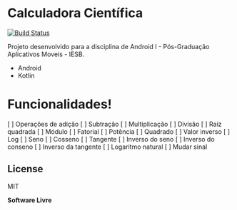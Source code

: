 # Calculadora Científica



[![Build Status](https://travis-ci.org/joemccann/dillinger.svg?branch=master)](https://travis-ci.org/joemccann/dillinger)

Projeto desenvolvido para a disciplina de Android I - Pós-Graduação Aplicativos Moveis - IESB.

  - Android
  - Kotlin


# Funcionalidades!

[ ] Operações de adição
[ ] Subtração
[ ] Multiplicação
[ ] Divisão
[ ] Raiz quadrada
[ ] Módulo
[ ] Fatorial
[ ] Potência
[ ] Quadrado
[ ] Valor inverso
[ ] Log
[ ] Seno
[ ] Cosseno
[ ] Tangente
[ ] Inverso do seno
[ ] Inverso do conseno
[ ] Inverso da tangente
[ ] Logaritmo natural
[ ] Mudar sinal

License
----

MIT

**Software Livre**


